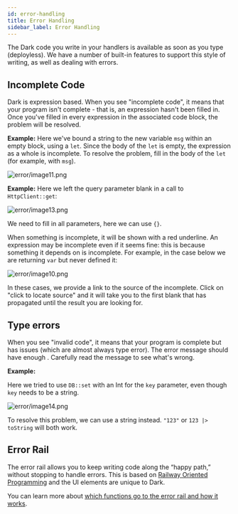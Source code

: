 ```yaml
---
id: error-handling
title: Error Handling
sidebar_label: Error Handling
---
```


The Dark code you write in your handlers is available as soon as you type
(deployless). We have a number of built-in features to support this style of
writing, as well as dealing with errors.

## Incomplete Code

Dark is expression based. When you see "incomplete code", it means that your
program isn't complete - that is, an expression hasn't been filled in. Once
you've filled in every expression in the associated code block, the problem will
be resolved.

**Example:** Here we've bound a string to the new variable `msg` within an empty
block, using a `let`. Since the body of the `let` is empty, the expression as a
whole is incomplete. To resolve the problem, fill in the body of the `let` (for
example, with `msg`).

![error/image11.png](/img/error/image11.png)

**Example:** Here we left the query parameter blank in a call to
`HttpClient::get`:

![error/image13.png](/img/error/image13.png)

We need to fill in all parameters, here we can use `{}`.

When something is incomplete, it will be shown with a red underline. An
expression may be incomplete even if it seems fine: this is because something it
depends on is incomplete. For example, in the case below we are returning `var`
but never defined it:

![error/image10.png](/img/error/image10.png)

In these cases, we provide a link to the source of the incomplete. Click on
"click to locate source" and it will take you to the first blank that has
propagated until the result you are looking for.

## Type errors

When you see "invalid code", it means that your program is complete but has
issues (which are almost always type error). The error message should have
enough . Carefully read the message to see what's wrong.

**Example:**

Here we tried to use `DB::set` with an Int for the `key` parameter, even though
`key` needs to be a string.

![error/image14.png](/img/error/image14.png)

To resolve this problem, we can use a string instead. `"123"` or
`123 |> toString` will both work.

## Error Rail

The error rail allows you to keep writing code along the “happy path,” without
stopping to handle errors. This is based on
[Railway Oriented Programming](https://medium.com/darklang/real-problems-with-functional-languages-efe668c5264a)
and the UI elements are unique to Dark.

You can learn more about
[which functions go to the error rail and how it works](https://darklang.github.io/docs/unique-aspects#functions-that-use-error-rail).
